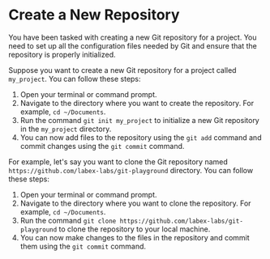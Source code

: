# Create a New Repository

You have been tasked with creating a new Git repository for a project. You need to set up all the configuration files needed by Git and ensure that the repository is properly initialized.

Suppose you want to create a new Git repository for a project called `my_project`. You can follow these steps:

1. Open your terminal or command prompt.
2. Navigate to the directory where you want to create the repository. For example, `cd ~/Documents`.
3. Run the command `git init my_project` to initialize a new Git repository in the `my_project` directory.
4. You can now add files to the repository using the `git add` command and commit changes using the `git commit` command.

For example, let's say you want to clone the Git repository named `https://github.com/labex-labs/git-playground` directory. You can follow these steps:

1. Open your terminal or command prompt.
2. Navigate to the directory where you want to clone the repository. For example, `cd ~/Documents`.
3. Run the command `git clone https://github.com/labex-labs/git-playground` to clone the repository to your local machine.
4. You can now make changes to the files in the repository and commit them using the `git commit` command.
